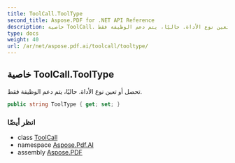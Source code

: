 ```yaml
---
title: ToolCall.ToolType
second_title: Aspose.PDF for .NET API Reference
description: خاصية ToolCall. تحصل أو تعين نوع الأداة. حاليًا، يتم دعم الوظيفة فقط
type: docs
weight: 40
url: /ar/net/aspose.pdf.ai/toolcall/tooltype/
---
```

## خاصية ToolCall.ToolType

تحصل أو تعين نوع الأداة. حاليًا، يتم دعم الوظيفة فقط.

```csharp
public string ToolType { get; set; }
```

### انظر أيضًا

* class [ToolCall](../)
* namespace [Aspose.Pdf.AI](../../../aspose.pdf.ai/)
* assembly [Aspose.PDF](../../../)